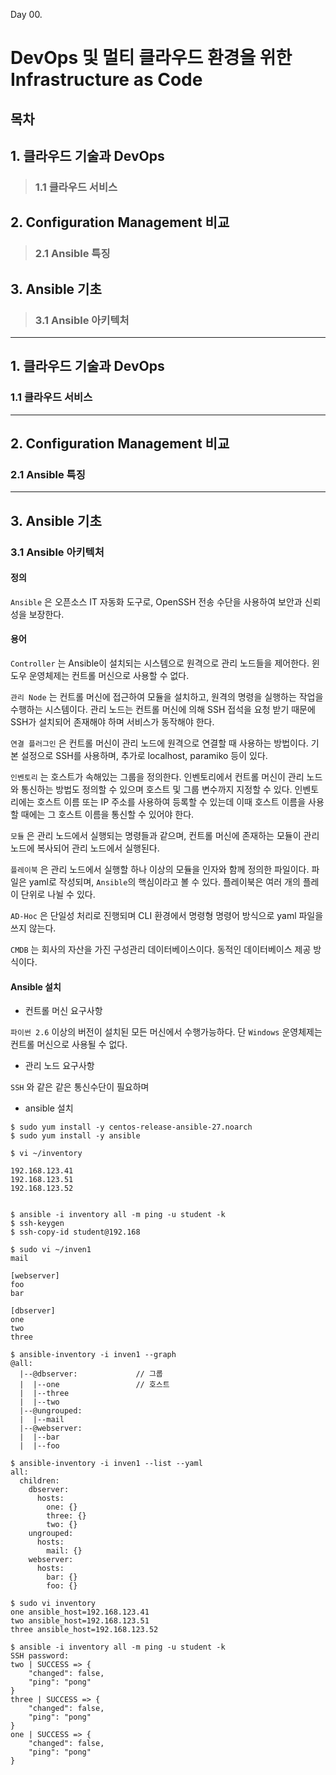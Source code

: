 Day 00.

# DevOps 및 멀티 클라우드 환경을 위한 Infrastructure as Code


## 목차


## 1. 클라우드 기술과 DevOps

> ### 1.1 클라우드 서비스

## 2. Configuration Management 비교 

> ### 2.1 Ansible 특징

## 3. Ansible 기초 

> ### 3.1 Ansible 아키텍처

------------
 
## 1. 클라우드 기술과 DevOps


### 1.1 클라우드 서비스



---
## 2. Configuration Management 비교 


### 2.1 Ansible 특징



---
## 3. Ansible 기초 


### 3.1 Ansible 아키텍처


#### 정의


```Ansible``` 은 오픈소스 IT 자동화 도구로, OpenSSH 전송 수단을 사용하여 보안과 신뢰성을 보장한다.


#### 용어


```Controller``` 는 Ansible이 설치되는 시스템으로 원격으로 관리 노드들을 제어한다. 윈도우 운영체제는 컨트롤 머신으로 사용할 수 없다.


```관리 Node``` 는 컨트롤 머신에 접근하여 모듈을 설치하고, 원격의 명령을 실행하는 작업을 수행하는 시스템이다. 관리 노드는 컨트롤 머신에 의해 SSH 접석을 요청 받기 때문에 SSH가 설치되어 존재해야 하며 서비스가 동작해야 한다.


```연결 플러그인``` 은 컨트롤 머신이 관리 노드에 원격으로 연결할 때 사용하는 방법이다. 기본 설정으로 SSH를 사용하며, 추가로 localhost, paramiko 등이 있다.


```인벤토리``` 는 호스트가 속해있는 그룹을 정의한다. 인벤토리에서 컨트롤 머신이 관리 노드와 통신하는 방법도 정의할 수 있으며 호스트 및 그룹 변수까지 지정할 수 있다. 인벤토리에는 호스트 이름 또는 IP 주소를 사용하여 등록할 수 있는데 이때 호스트 이름을 사용할 때에는 그 호스트 이름을 통신할 수 있어야 한다.


```모듈``` 은 관리 노드에서 실행되는 명령들과 같으며, 컨트롤 머신에 존재하는 모듈이 관리 노드에 복사되어 관리 노드에서 실행된다.


```플레이북``` 은 관리 노드에서 실행할 하나 이상의 모듈을 인자와 함께 정의한 파일이다. 파일은 yaml로 작성되며, ```Ansible```의 핵심이라고 볼 수 있다. 플레이북은 여러 개의 플레이 단위로 나뉠 수 있다. 


```AD-Hoc``` 은 단일성 처리로 진행되며 CLI 환경에서 명령형 명령어 방식으로 yaml 파일을 쓰지 않는다. 


```CMDB``` 는 회사의 자산을 가진 구성관리 데이터베이스이다. 동적인 데이터베이스 제공 방식이다.



#### Ansible 설치

* 컨트롤 머신 요구사항


```파이썬 2.6``` 이상의 버전이 설치된 모든 머신에서 수행가능하다. 단 ```Windows``` 운영체제는 컨트롤 머신으로 사용될 수 없다.




* 관리 노드 요구사항


```SSH``` 와 같은 같은 통신수단이 필요하며  



* ansible 설치

```
$ sudo yum install -y centos-release-ansible-27.noarch
$ sudo yum install -y ansible
```



```
$ vi ~/inventory

192.168.123.41
192.168.123.51
192.168.123.52


$ ansible -i inventory all -m ping -u student -k
$ ssh-keygen
$ ssh-copy-id student@192.168

$ sudo vi ~/inven1
mail

[webserver]
foo
bar

[dbserver]
one
two
three

$ ansible-inventory -i inven1 --graph
@all:
  |--@dbserver:             // 그룹
  |  |--one                 // 호스트
  |  |--three
  |  |--two
  |--@ungrouped:
  |  |--mail
  |--@webserver:
  |  |--bar
  |  |--foo

$ ansible-inventory -i inven1 --list --yaml
all:
  children:
    dbserver:
      hosts:
        one: {}
        three: {}
        two: {}
    ungrouped:
      hosts:
        mail: {}
    webserver:
      hosts:
        bar: {}
        foo: {}

$ sudo vi inventory 
one ansible_host=192.168.123.41
two ansible_host=192.168.123.51
three ansible_host=192.168.123.52

$ ansible -i inventory all -m ping -u student -k
SSH password: 
two | SUCCESS => {
    "changed": false, 
    "ping": "pong"
}
three | SUCCESS => {
    "changed": false, 
    "ping": "pong"
}
one | SUCCESS => {
    "changed": false, 
    "ping": "pong"
}

```




